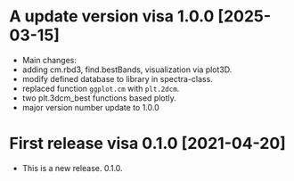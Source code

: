 # A update version visa 1.0.0 [2025-03-15]
* Main changes: 
* adding cm.rbd3, find.bestBands, visualization via plot3D.
* modify defined database to library in spectra-class.
* replaced function `ggplot.cm` with `plt.2dcm`.
* two plt.3dcm_best functions based plotly.
* major version number update to 1.0.0

# First release visa 0.1.0  [2021-04-20]

* This is a new release. 0.1.0.
